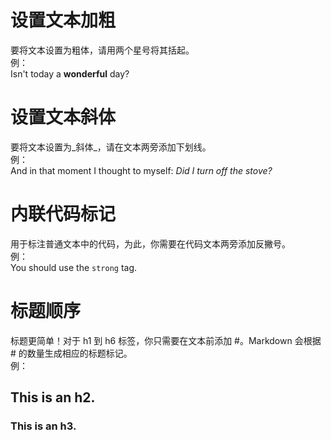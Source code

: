 
# 设置文本加粗
要将文本设置为粗体，请用两个星号将其括起。  
例：  
Isn't today a **wonderful** day?  


# 设置文本斜体
要将文本设置为_斜体_，请在文本两旁添加下划线。  
例：  
And in that moment I thought to myself: _Did I turn off the stove?_  


# 内联代码标记
用于标注普通文本中的代码，为此，你需要在代码文本两旁添加反撇号。  
例：  
You should use the `strong` tag.  


# 标题顺序
标题更简单！对于 h1 到 h6 标签，你只需要在文本前添加 #。Markdown 会根据 # 的数量生成相应的标题标记。  
例：  
## This is an h2.
### This is an h3.
